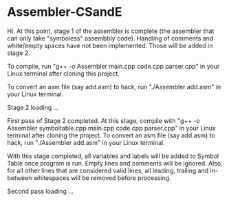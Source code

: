 # Assembler-CSandE
Hi. At this point, stage 1 of the assembler is complete (the assembler that can only take "symboless" assembbly code). Handling of comments and white/empty spaces have not been implemented. Those will be added in stage 2.


To compile, run "g++ -o Assembler main.cpp code.cpp parser.cpp" in your Linux terminal after cloning this project.


To convert an asm file (say add.asm) to hack, run "./Assembler add.asm" in your Linux terminal.



Stage 2 loading ...

First pass of Stage 2 completed. At this stage, compile with "g++ -o Assembler symboltable.cpp main.cpp code.cpp parser.cpp" in your Linux terminal after cloning the project. To convert an asm file (say add.asm) to hack, run "./Assembler add.asm" in your Linux terminal.

With this stage completed, all variables and labels will be added to Symbol Table once program is run. Empty lines and comments will be ignored. Also, for all other lines that are considered valid lines, all leading, trailing and in-between whitespaces will be removed before processing.

Second pass loading ...